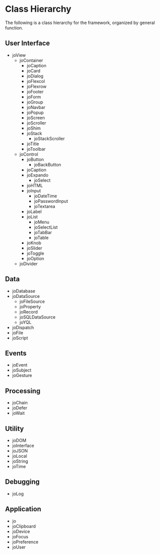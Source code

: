 Class Hierarchy
===============

The following is a class hierarchy for the framework, organized
by general function.

User Interface
--------------

* joView
	* joContainer
		* joCaption
		* joCard
		* joDialog
		* joFlexcol
		* joFlexrow
		* joFooter
		* joForm
		* joGroup
		* joNavbar
		* joPopup
		* joScreen
		* joScroller
		* joShim
		* joStack
			* joStackScroller
		* joTitle
		* joToolbar
	* joControl
		* joButton
			* joBackButton
		* joCaption
		* joExpando
			* joSelect
		* joHTML
		* joInput
			* joDateTime
			* joPasswordInput
			* joTextarea
		* joLabel
		* joList
			* joMenu
			* joSelectList
			* joTabBar
			* joTable
		* joKnob
		* joSlider
		* joToggle
		* joOption
	* joDivider

Data
----

* joDatabase
* joDataSource
	* joFileSource
	* joProperty
	* joRecord
	* joSQLDataSource
	* joYQL
* joDispatch
* joFile
* joScript

Events
------

* joEvent
* joSubject
* joGesture

Processing
----------

* joChain
* joDefer
* joWait

Utility
-------

* joDOM
* joInterface
* joJSON
* joLocal
* joString
* joTime

Debugging
---------
* joLog

Application
-----------

* jo
* joClipboard
* joDevice
* joFocus
* joPreference
* joUser

